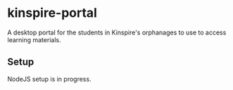 # kinspire-portal
A desktop portal for the students in Kinspire's orphanages to use to access learning materials.

## Setup
NodeJS setup is in progress.
